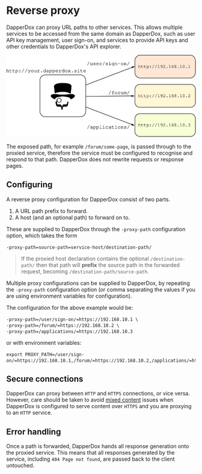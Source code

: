 # Reverse proxy

DapperDox can proxy URL paths to other services. This allows multiple services to be 
accessed from the same domain as DapperDox, such as user API key management, user sign-on, 
and services to provide API keys and other credentials to DapperDox's API explorer.

<div class="img-border"><div class="fiximage"><img src="/images/proxy_diag.svg" /></div></div>

The exposed path, for example `/forum/some-page`, is passed through to the proxied service,
therefore the service must be configured to recognise and respond to that path. DapperDox 
does not rewrite requests or response pages.

## Configuring

A reverse proxy configuration for DapperDox consist of two parts.

1. A URL path prefix to forward.
2. A host (and an optional path) to forward on to.

These are supplied to DapperDox through the `-proxy-path` configuration option, which takes
the form 
```
-proxy-path=source-path=service-host/destination-path/
```

> If the proxied host declaration contains the optional `/destination-path/` then that path
will **prefix** the source path in the forwarded request, becoming
`/destination-path/source-path`.

Multiple proxy configurations can be supplied to DapperDox, by repeating the
`-proxy-path` configuration option (or comma separating the values if you are using
environment variables for configuration).

The configuration for the above example would be:

```
-proxy-path=/user/sign-on/=https://192.168.10.1 \
-proxy-path=/forum/=https://192.168.10.2 \
-proxy-path=/applications/=https://192.168.10.3
```

or with environment variables:

```
export PROXY_PATH=/user/sign-on/=https://192.168.10.1,/forum/=https://192.168.10.2,/applications/=https://192.168.10.3
```

## Secure connections

DapperDox can proxy between `HTTP` and `HTTPS` connections, or vice versa.
However, care should be taken to avoid [mixed content](https://developers.google.com/web/fundamentals/security/prevent-mixed-content/what-is-mixed-content) issues when
DapperDox is configured to serve content over `HTTPS` and you are proxying to an `HTTP`
service.

## Error handling

Once a path is forwarded, DapperDox hands all response generation onto the proxied service.
This means that all responses generated by the service, including `404 Page not found`,
are passed back to the client untouched.


